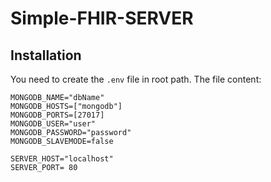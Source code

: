 # Simple-FHIR-SERVER

## Installation
You need to create the `.env` file in root path.
The file content:
```
MONGODB_NAME="dbName"
MONGODB_HOSTS=["mongodb"]
MONGODB_PORTS=[27017]
MONGODB_USER="user"
MONGODB_PASSWORD="password"
MONGODB_SLAVEMODE=false

SERVER_HOST="localhost" 
SERVER_PORT= 80 
```